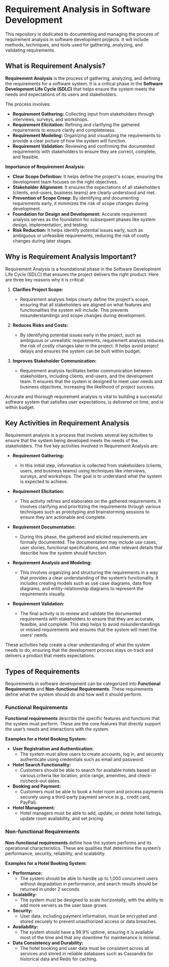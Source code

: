 # Requirement Analysis in Software Development

This repository is dedicated to documenting and managing the process of requirement analysis in software development projects. It will include methods, techniques, and tools used for gathering, analyzing, and validating requirements.

## What is Requirement Analysis?

**Requirement Analysis** is the process of gathering, analyzing, and defining the requirements for a software system. It is a critical phase in the **Software Development Life Cycle (SDLC)** that helps ensure the system meets the needs and expectations of its users and stakeholders.

The process involves:
- **Requirement Gathering:** Collecting input from stakeholders through interviews, surveys, and workshops.
- **Requirement Elicitation:** Refining and clarifying the gathered requirements to ensure clarity and completeness.
- **Requirement Modeling:** Organizing and visualizing the requirements to provide a clear picture of how the system will function.
- **Requirement Validation:** Reviewing and confirming the documented requirements with stakeholders to ensure they are correct, complete, and feasible.

**Importance of Requirement Analysis:**
- **Clear Scope Definition:** It helps define the project's scope, ensuring the development team focuses on the right objectives.
- **Stakeholder Alignment:** It ensures the expectations of all stakeholders (clients, end-users, business teams) are clearly understood and met.
- **Prevention of Scope Creep:** By identifying and documenting requirements early, it minimizes the risk of scope changes during development.
- **Foundation for Design and Development:** Accurate requirement analysis serves as the foundation for subsequent phases like system design, implementation, and testing.
- **Risk Reduction:** It helps identify potential issues early, such as ambiguous or unfeasible requirements, reducing the risk of costly changes during later stages.

## Why is Requirement Analysis Important?

Requirement Analysis is a foundational phase in the Software Development Life Cycle (SDLC) that ensures the project delivers the right product. Here are three key reasons why it is critical:

1. **Clarifies Project Scope:**
   - Requirement analysis helps clearly define the project's scope, ensuring that all stakeholders are aligned on what features and functionalities the system will include. This prevents misunderstandings and scope changes during development.

2. **Reduces Risks and Costs:**
   - By identifying potential issues early in the project, such as ambiguous or unrealistic requirements, requirement analysis reduces the risk of costly changes later in the project. It helps avoid project delays and ensures the system can be built within budget.

3. **Improves Stakeholder Communication:**
   - Requirement analysis facilitates better communication between stakeholders, including clients, end-users, and the development team. It ensures that the system is designed to meet user needs and business objectives, increasing the likelihood of project success.

Accurate and thorough requirement analysis is vital to building a successful software system that satisfies user expectations, is delivered on time, and is within budget.

## Key Activities in Requirement Analysis

Requirement analysis is a process that involves several key activities to ensure that the system being developed meets the needs of the stakeholders. The five key activities involved in Requirement Analysis are:

- **Requirement Gathering:**
  - In this initial step, information is collected from stakeholders (clients, users, and business teams) using techniques like interviews, surveys, and workshops. The goal is to understand what the system is expected to achieve.

- **Requirement Elicitation:**
  - This activity refines and elaborates on the gathered requirements. It involves clarifying and prioritizing the requirements through various techniques such as prototyping and brainstorming sessions to ensure they are actionable and complete.

- **Requirement Documentation:**
  - During this phase, the gathered and elicited requirements are formally documented. The documentation may include use cases, user stories, functional specifications, and other relevant details that describe how the system should function.

- **Requirement Analysis and Modeling:**
  - This involves organizing and structuring the requirements in a way that provides a clear understanding of the system’s functionality. It includes creating models such as use case diagrams, data flow diagrams, and entity-relationship diagrams to represent the requirements visually.

- **Requirement Validation:**
  - The final activity is to review and validate the documented requirements with stakeholders to ensure that they are accurate, feasible, and complete. This step helps to avoid misunderstandings or missed requirements and ensures that the system will meet the users' needs.

These activities help create a clear understanding of what the system needs to do, ensuring that the development process stays on track and delivers a product that meets expectations.

## Types of Requirements

Requirements in software development can be categorized into **Functional Requirements** and **Non-functional Requirements**. These requirements define what the system should do and how well it should perform.

### Functional Requirements
**Functional requirements** describe the specific features and functions that the system must perform. These are the core features that directly support the user’s needs and interactions with the system.

**Examples for a Hotel Booking System:**
- **User Registration and Authentication:**
  - The system must allow users to create accounts, log in, and securely authenticate using credentials such as email and password.
- **Hotel Search Functionality:**
  - Customers should be able to search for available hotels based on various criteria like location, price range, amenities, and check-in/check-out dates.
- **Booking and Payment:**
  - Customers must be able to book a hotel room and process payments securely using a third-party payment service (e.g., credit card, PayPal).
- **Hotel Management:**
  - Hotel managers must be able to add, update, or delete hotel listings, update room availability, and set pricing.

### Non-functional Requirements
**Non-functional requirements** define how the system performs and its operational characteristics. These are qualities that determine the system’s performance, security, reliability, and scalability.

**Examples for a Hotel Booking System:**
- **Performance:**
  - The system should be able to handle up to 1,000 concurrent users without degradation in performance, and search results should be returned in under 2 seconds.
- **Scalability:**
  - The system must be designed to scale horizontally, with the ability to add more servers as the user base grows.
- **Security:**
  - User data, including payment information, must be encrypted and stored securely to prevent unauthorized access or data breaches.
- **Availability:**
  - The system should have a 99.9% uptime, ensuring it is available most of the time and that any downtime for maintenance is minimal.
- **Data Consistency and Durability:**
  - The hotel booking and user data must be consistent across all services and stored in reliable databases such as Cassandra for historical data and Redis for caching.

